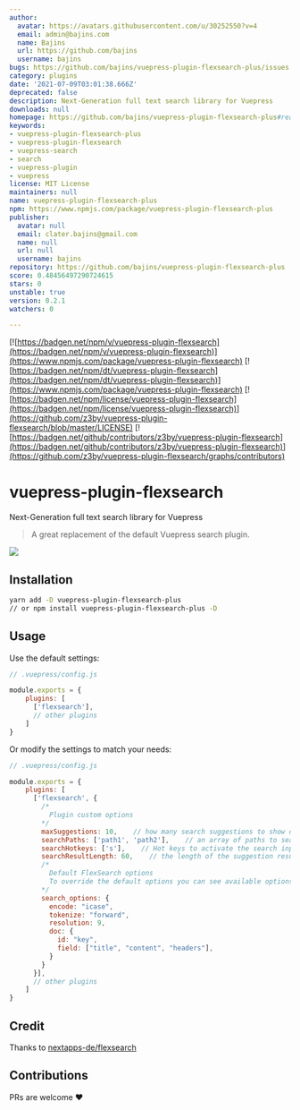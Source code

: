 ```yaml
---
author:
  avatar: https://avatars.githubusercontent.com/u/30252550?v=4
  email: admin@bajins.com
  name: Bajins
  url: https://github.com/bajins
  username: bajins
bugs: https://github.com/bajins/vuepress-plugin-flexsearch-plus/issues
category: plugins
date: '2021-07-09T03:01:38.666Z'
deprecated: false
description: Next-Generation full text search library for Vuepress
downloads: null
homepage: https://github.com/bajins/vuepress-plugin-flexsearch-plus#readme
keywords:
- vuepress-plugin-flexsearch-plus
- vuepress-plugin-flexsearch
- vuepress-search
- search
- vuepress-plugin
- vuepress
license: MIT License
maintainers: null
name: vuepress-plugin-flexsearch-plus
npm: https://www.npmjs.com/package/vuepress-plugin-flexsearch-plus
publisher:
  avatar: null
  email: clater.bajins@gmail.com
  name: null
  url: null
  username: bajins
repository: https://github.com/bajins/vuepress-plugin-flexsearch-plus
score: 0.48456497290724615
stars: 0
unstable: true
version: 0.2.1
watchers: 0

---
```


[![https://badgen.net/npm/v/vuepress-plugin-flexsearch](https://badgen.net/npm/v/vuepress-plugin-flexsearch)](https://www.npmjs.com/package/vuepress-plugin-flexsearch)
[![https://badgen.net/npm/dt/vuepress-plugin-flexsearch](https://badgen.net/npm/dt/vuepress-plugin-flexsearch)](https://www.npmjs.com/package/vuepress-plugin-flexsearch)
[![https://badgen.net/npm/license/vuepress-plugin-flexsearch](https://badgen.net/npm/license/vuepress-plugin-flexsearch)](https://github.com/z3by/vuepress-plugin-flexsearch/blob/master/LICENSE)
[![https://badgen.net/github/contributors/z3by/vuepress-plugin-flexsearch](https://badgen.net/github/contributors/z3by/vuepress-plugin-flexsearch)](https://github.com/z3by/vuepress-plugin-flexsearch/graphs/contributors)

# vuepress-plugin-flexsearch

Next-Generation full text search library for Vuepress

> A great replacement of the default Vuepress search plugin.

[![](https://gitpod.io/button/open-in-gitpod.svg)](https://gitpod.io/#github.com/bajins/vuepress-plugin-flexsearch-plus)

## Installation

```bash
yarn add -D vuepress-plugin-flexsearch-plus
// or npm install vuepress-plugin-flexsearch-plus -D

```

## Usage

Use the default settings:

```js
// .vuepress/config.js

module.exports = {
    plugins: [
      ['flexsearch'],
      // other plugins
    ]
}
```

Or modify the settings to match your needs:

```js
// .vuepress/config.js

module.exports = {
    plugins: [
      ['flexsearch', {
        /*
          Plugin custom options
        */
        maxSuggestions: 10,    // how many search suggestions to show on the menu, the default is 10.
        searchPaths: ['path1', 'path2'],    // an array of paths to search in, keep it null to search all docs.
        searchHotkeys: ['s'],    // Hot keys to activate the search input, the default is "s" but you can add more.
        searchResultLength: 60,    // the length of the suggestion result text by characters, the default is 60 characters.
        /*
          Default FlexSearch options
          To override the default options you can see available options at https://github.com/nextapps-de/flexsearch
        */
        search_options: {
          encode: "icase",
          tokenize: "forward",
          resolution: 9,
          doc: {
            id: "key",
            field: ["title", "content", "headers"],
          }
        }
      }],
      // other plugins
    ]
}
```

## Credit

Thanks to [nextapps-de/flexsearch](https://github.com/nextapps-de/flexsearch)

## Contributions

PRs are welcome :heart:
